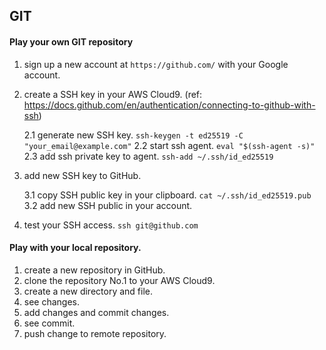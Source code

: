 ## GIT

#### Play your own GIT repository

1. sign up a new account at `https://github.com/` with your Google account.
2. create a SSH key in your AWS Cloud9. (ref: https://docs.github.com/en/authentication/connecting-to-github-with-ssh)

    2.1 generate new SSH key. `ssh-keygen -t ed25519 -C "your_email@example.com"`
    2.2 start ssh agent. `eval "$(ssh-agent -s)"`
    2.3 add ssh private key to agent. `ssh-add ~/.ssh/id_ed25519`

3. add new SSH key to GitHub.

    3.1 copy SSH public key in your clipboard. `cat ~/.ssh/id_ed25519.pub`
    3.2 add new SSH public in your account.

4. test your SSH access.
    `ssh git@github.com`


#### Play with your local repository.

1. create a new repository in GitHub.
2. clone the repository No.1 to your AWS Cloud9.
3. create a new directory and file.
4. see changes.
5. add changes and commit changes.
6. see commit.
7. push change to remote repository.

